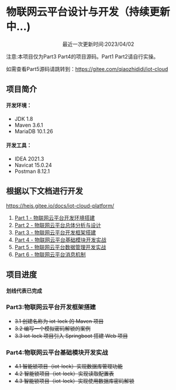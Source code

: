 # 物联网云平台设计与开发（持续更新中...)

<div style="text-align: center;"><p>最近一次更新时间:2023/04/02</p></div>
注意:本项目仅为Part3 Part4的项目源码。Part1 Part2请自行实操。

如需查看Part5源码请跳转到：<a>https://gitee.com/qiaozhididi/iot-cloud

## 项目简介

#### 开发环境：

- JDK 1.8
- Maven 3.6.1
- MariaDB 10.1.26

#### 开发工具：

- IDEA 2021.3
- Navicat 15.0.24
- Postman 8.12.1

## 根据以下文档进行开发

https://heis.gitee.io/docs/iot-cloud-platform/
<ol>
<a href="https://heis.gitee.io/docs/iot-cloud-platform/iot-cp-01/"><li>Part 1 - 物联网云平台开发环境搭建</li></a>
<a href="https://heis.gitee.io/docs/iot-cloud-platform/iot-cp-02/"><li>Part 2 - 物联网云平台总体分析与设计</li></a>
<a href="https://heis.gitee.io/docs/iot-cloud-platform/iot-cp-03/"><li>Part 3 - 物联网云平台开发框架搭建</li></a>
<a href="https://heis.gitee.io/docs/iot-cloud-platform/iot-cp-04/"><li>Part 4 - 物联网云平台基础模块开发实战</li></a>
<a href="https://heis.gitee.io/docs/iot-cloud-platform/iot-cp-05/"><li>Part 5 - 物联网云平台数据管理开发实战</li></a> 
<a href="https://heis.gitee.io/docs/iot-cloud-platform/iot-cp-06/"><li>Part 6 - 物联网云平台消息机制</li></a>
</ol>

## 项目进度

#### 划线代表已完成

### Part3:物联网云平台开发框架搭建

<ul>
<li><s>3.1 创建名称为 iot-lock 的 Maven 项目</s></li>
<li><s>3.2 编写一个模拟密码解锁的案例</s></li>
<li><s>3.3 iot-lock 项目引入 Springboot 搭建 Web 项目</s></li>
</ul>

### Part4:物联网云平台基础模块开发实战

<ul>
<li><s>4.1 智能锁项目（iot-lock）实现数据库管理功能</s></li>
<li><s>4.2 智能锁项目（iot-lock）实现读取配置表</s></li>
<li><s>4.3 智能锁项目（iot-lock）实现使用数据库密码解锁</s></li>
</ul>


